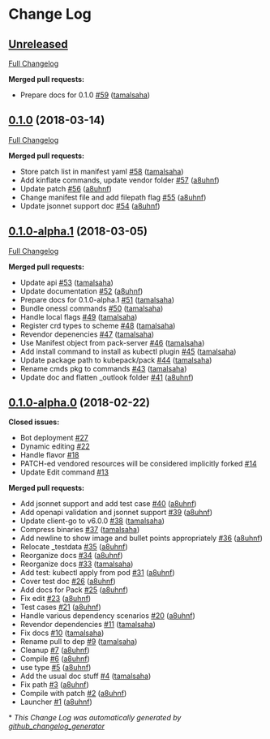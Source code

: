 # Change Log

## [Unreleased](https://github.com/kubepack/pack/tree/HEAD)

[Full Changelog](https://github.com/kubepack/pack/compare/0.1.0...HEAD)

**Merged pull requests:**

- Prepare docs for 0.1.0 [\#59](https://github.com/kubepack/pack/pull/59) ([tamalsaha](https://github.com/tamalsaha))

## [0.1.0](https://github.com/kubepack/pack/tree/0.1.0) (2018-03-14)
[Full Changelog](https://github.com/kubepack/pack/compare/0.1.0-alpha.1...0.1.0)

**Merged pull requests:**

- Store patch list in manifest yaml [\#58](https://github.com/kubepack/pack/pull/58) ([tamalsaha](https://github.com/tamalsaha))
- Add kinflate commands, update vendor folder [\#57](https://github.com/kubepack/pack/pull/57) ([a8uhnf](https://github.com/a8uhnf))
- Update patch [\#56](https://github.com/kubepack/pack/pull/56) ([a8uhnf](https://github.com/a8uhnf))
- Change manifest file and add filepath flag [\#55](https://github.com/kubepack/pack/pull/55) ([a8uhnf](https://github.com/a8uhnf))
- Update jsonnet support doc [\#54](https://github.com/kubepack/pack/pull/54) ([a8uhnf](https://github.com/a8uhnf))

## [0.1.0-alpha.1](https://github.com/kubepack/pack/tree/0.1.0-alpha.1) (2018-03-05)
[Full Changelog](https://github.com/kubepack/pack/compare/0.1.0-alpha.0...0.1.0-alpha.1)

**Merged pull requests:**

- Update api [\#53](https://github.com/kubepack/pack/pull/53) ([tamalsaha](https://github.com/tamalsaha))
- Update documentation  [\#52](https://github.com/kubepack/pack/pull/52) ([a8uhnf](https://github.com/a8uhnf))
- Prepare docs for 0.1.0-alpha.1 [\#51](https://github.com/kubepack/pack/pull/51) ([tamalsaha](https://github.com/tamalsaha))
- Bundle onessl commands [\#50](https://github.com/kubepack/pack/pull/50) ([tamalsaha](https://github.com/tamalsaha))
- Handle local flags [\#49](https://github.com/kubepack/pack/pull/49) ([tamalsaha](https://github.com/tamalsaha))
- Register crd types to scheme [\#48](https://github.com/kubepack/pack/pull/48) ([tamalsaha](https://github.com/tamalsaha))
- Revendor depenencies [\#47](https://github.com/kubepack/pack/pull/47) ([tamalsaha](https://github.com/tamalsaha))
- Use Manifest object from pack-server [\#46](https://github.com/kubepack/pack/pull/46) ([tamalsaha](https://github.com/tamalsaha))
- Add install command to install as kubectl plugin [\#45](https://github.com/kubepack/pack/pull/45) ([tamalsaha](https://github.com/tamalsaha))
- Update package path to kubepack/pack [\#44](https://github.com/kubepack/pack/pull/44) ([tamalsaha](https://github.com/tamalsaha))
- Rename cmds pkg to commands [\#43](https://github.com/kubepack/pack/pull/43) ([tamalsaha](https://github.com/tamalsaha))
- Update doc and flatten \_outlook folder [\#41](https://github.com/kubepack/pack/pull/41) ([a8uhnf](https://github.com/a8uhnf))

## [0.1.0-alpha.0](https://github.com/kubepack/pack/tree/0.1.0-alpha.0) (2018-02-22)
**Closed issues:**

- Bot deployment [\#27](https://github.com/kubepack/pack/issues/27)
- Dynamic editing [\#22](https://github.com/kubepack/pack/issues/22)
- Handle flavor [\#18](https://github.com/kubepack/pack/issues/18)
- PATCH-ed vendored resources will be considered implicitly forked  [\#14](https://github.com/kubepack/pack/issues/14)
- Update Edit command [\#13](https://github.com/kubepack/pack/issues/13)

**Merged pull requests:**

- Add jsonnet support and add test case [\#40](https://github.com/kubepack/pack/pull/40) ([a8uhnf](https://github.com/a8uhnf))
- Add openapi validation and jsonnet support [\#39](https://github.com/kubepack/pack/pull/39) ([a8uhnf](https://github.com/a8uhnf))
- Update client-go to v6.0.0 [\#38](https://github.com/kubepack/pack/pull/38) ([tamalsaha](https://github.com/tamalsaha))
- Compress binaries [\#37](https://github.com/kubepack/pack/pull/37) ([tamalsaha](https://github.com/tamalsaha))
- Add newline to show image and bullet points appropriately [\#36](https://github.com/kubepack/pack/pull/36) ([a8uhnf](https://github.com/a8uhnf))
- Relocate \_testdata [\#35](https://github.com/kubepack/pack/pull/35) ([a8uhnf](https://github.com/a8uhnf))
- Reorganize docs [\#34](https://github.com/kubepack/pack/pull/34) ([a8uhnf](https://github.com/a8uhnf))
- Reorganize docs [\#33](https://github.com/kubepack/pack/pull/33) ([tamalsaha](https://github.com/tamalsaha))
- Add test: kubectl apply from pod [\#31](https://github.com/kubepack/pack/pull/31) ([a8uhnf](https://github.com/a8uhnf))
- Cover test doc [\#26](https://github.com/kubepack/pack/pull/26) ([a8uhnf](https://github.com/a8uhnf))
- Add docs for Pack [\#25](https://github.com/kubepack/pack/pull/25) ([a8uhnf](https://github.com/a8uhnf))
- Fix edit [\#23](https://github.com/kubepack/pack/pull/23) ([a8uhnf](https://github.com/a8uhnf))
- Test cases [\#21](https://github.com/kubepack/pack/pull/21) ([a8uhnf](https://github.com/a8uhnf))
- Handle various dependency scenarios [\#20](https://github.com/kubepack/pack/pull/20) ([a8uhnf](https://github.com/a8uhnf))
- Revendor dependencies [\#11](https://github.com/kubepack/pack/pull/11) ([tamalsaha](https://github.com/tamalsaha))
- Fix docs [\#10](https://github.com/kubepack/pack/pull/10) ([tamalsaha](https://github.com/tamalsaha))
- Rename pull to dep [\#9](https://github.com/kubepack/pack/pull/9) ([tamalsaha](https://github.com/tamalsaha))
- Cleanup [\#7](https://github.com/kubepack/pack/pull/7) ([a8uhnf](https://github.com/a8uhnf))
- Compile [\#6](https://github.com/kubepack/pack/pull/6) ([a8uhnf](https://github.com/a8uhnf))
- use type [\#5](https://github.com/kubepack/pack/pull/5) ([a8uhnf](https://github.com/a8uhnf))
- Add the usual doc stuff [\#4](https://github.com/kubepack/pack/pull/4) ([tamalsaha](https://github.com/tamalsaha))
- Fix path [\#3](https://github.com/kubepack/pack/pull/3) ([a8uhnf](https://github.com/a8uhnf))
- Compile with patch [\#2](https://github.com/kubepack/pack/pull/2) ([a8uhnf](https://github.com/a8uhnf))
- Launcher [\#1](https://github.com/kubepack/pack/pull/1) ([a8uhnf](https://github.com/a8uhnf))



\* *This Change Log was automatically generated by [github_changelog_generator](https://github.com/skywinder/Github-Changelog-Generator)*